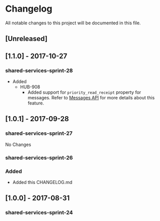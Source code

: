 # Changelog
All notable changes to this project will be documented in this file.

## [Unreleased]

## [1.1.0] - 2017-10-27
### shared-services-sprint-28
  - Added
    - HUB-908
        - Added support for `priority_read_receipt` property for messages.  Refer to [Messages API](https://github.com/USSBA/message-api) for more details about this feature.

## [1.0.1] - 2017-09-28
### shared-services-sprint-27

  No Changes

### shared-services-sprint-26
### Added
  - Added this CHANGELOG.md

## [1.0.0] - 2017-08-31
### shared-services-sprint-24
